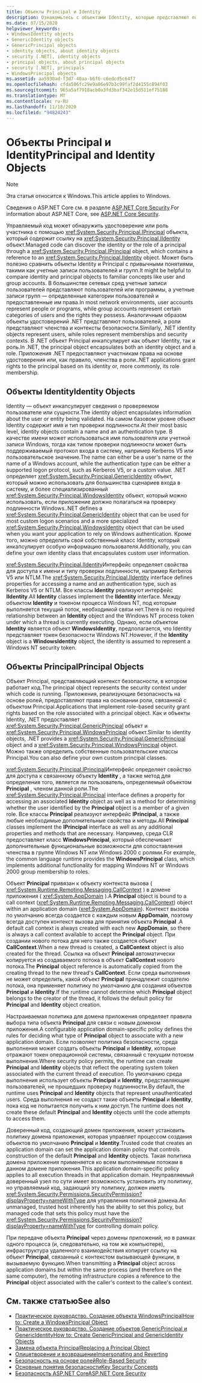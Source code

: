 ```yaml
---
title: Объекты Principal и Identity
description: Ознакомьтесь с объектами Identity, которые представляют пользователей в .NET. Также ознакомьтесь с основными объектами, которые инкапсулируют объект Identity & роли.
ms.date: 07/15/2020
helpviewer_keywords:
- WindowsIdentity objects
- GenericIdentity objects
- GenericPrincipal objects
- identity objects, about identity objects
- security [.NET], identity objects
- principal objects, about principal objects
- security [.NET], principals
- WindowsPrincipal objects
ms.assetid: aa5930ad-f3d7-40aa-b6f6-c6edcd5c64f7
ms.openlocfilehash: cfda506fc29e9a86e97b3c99faf2d4155c894f03
ms.sourcegitcommit: 965a5af7918acb0a3fd3baf342e15d511ef75188
ms.translationtype: MT
ms.contentlocale: ru-RU
ms.lasthandoff: 11/18/2020
ms.locfileid: "94824243"
---
```

# <a name="principal-and-identity-objects"></a><span data-ttu-id="56b2b-104">Объекты Principal и Identity</span><span class="sxs-lookup"><span data-stu-id="56b2b-104">Principal and Identity Objects</span></span>

> [!NOTE]
> <span data-ttu-id="56b2b-105">Эта статья относится к Windows.</span><span class="sxs-lookup"><span data-stu-id="56b2b-105">This article applies to Windows.</span></span>
>
> <span data-ttu-id="56b2b-106">Сведения о ASP.NET Core см. в разделе [ASP.NET Core Security](/aspnet/core/security/).</span><span class="sxs-lookup"><span data-stu-id="56b2b-106">For information about ASP.NET Core, see [ASP.NET Core Security](/aspnet/core/security/).</span></span>

<span data-ttu-id="56b2b-107">Управляемый код может обнаружить удостоверение или роль участника с помощью <xref:System.Security.Principal.IPrincipal> объекта, который содержит ссылку на <xref:System.Security.Principal.IIdentity> объект.</span><span class="sxs-lookup"><span data-stu-id="56b2b-107">Managed code can discover the identity or the role of a principal through a <xref:System.Security.Principal.IPrincipal> object, which contains a reference to an <xref:System.Security.Principal.IIdentity> object.</span></span> <span data-ttu-id="56b2b-108">Может быть полезно сравнить объекты Identity и Principal с привычными понятиями, такими как учетные записи пользователей и групп.</span><span class="sxs-lookup"><span data-stu-id="56b2b-108">It might be helpful to compare identity and principal objects to familiar concepts like user and group accounts.</span></span> <span data-ttu-id="56b2b-109">В большинстве сетевых сред учетные записи пользователей представляют пользователей или программы, а учетные записи групп — определенные категории пользователей и предоставленные им права.</span><span class="sxs-lookup"><span data-stu-id="56b2b-109">In most network environments, user accounts represent people or programs, while group accounts represent certain categories of users and the rights they possess.</span></span> <span data-ttu-id="56b2b-110">Аналогичным образом объекты удостоверений .NET представляют пользователей, а роли представляют членства и контексты безопасности.</span><span class="sxs-lookup"><span data-stu-id="56b2b-110">Similarly, .NET identity objects represent users, while roles represent memberships and security contexts.</span></span> <span data-ttu-id="56b2b-111">В .NET объект Principal инкапсулирует как объект Identity, так и роль.</span><span class="sxs-lookup"><span data-stu-id="56b2b-111">In .NET, the principal object encapsulates both an identity object and a role.</span></span> <span data-ttu-id="56b2b-112">Приложения .NET предоставляют участникам права на основе удостоверения или, как правило, членства в роли.</span><span class="sxs-lookup"><span data-stu-id="56b2b-112">.NET applications grant rights to the principal based on its identity or, more commonly, its role membership.</span></span>  
  
## <a name="identity-objects"></a><span data-ttu-id="56b2b-113">Объекты Identity</span><span class="sxs-lookup"><span data-stu-id="56b2b-113">Identity Objects</span></span>

<span data-ttu-id="56b2b-114">Identity — объект инкапсулирует сведения о проверяемом пользователе или сущности.</span><span class="sxs-lookup"><span data-stu-id="56b2b-114">The identity object encapsulates information about the user or entity being validated.</span></span> <span data-ttu-id="56b2b-115">На самом базовом уровне объект Identity содержит имя и тип проверки подлинности.</span><span class="sxs-lookup"><span data-stu-id="56b2b-115">At their most basic level, identity objects contain a name and an authentication type.</span></span> <span data-ttu-id="56b2b-116">В качестве имени может использоваться имя пользователя или учетной записи Windows, тогда как типом проверки подлинности может быть поддерживаемый протокол входа в систему, например Kerberos V5 или пользовательское значение.</span><span class="sxs-lookup"><span data-stu-id="56b2b-116">The name can either be a user's name or the name of a Windows account, while the authentication type can be either a supported logon protocol, such as Kerberos V5, or a custom value.</span></span> <span data-ttu-id="56b2b-117">.NET определяет <xref:System.Security.Principal.GenericIdentity> объект, который можно использовать для большинства сценариев входа в систему, и более специализированный <xref:System.Security.Principal.WindowsIdentity> объект, который можно использовать, если приложение должно полагаться на проверку подлинности Windows.</span><span class="sxs-lookup"><span data-stu-id="56b2b-117">.NET defines a <xref:System.Security.Principal.GenericIdentity> object that can be used for most custom logon scenarios and a more specialized <xref:System.Security.Principal.WindowsIdentity> object that can be used when you want your application to rely on Windows authentication.</span></span> <span data-ttu-id="56b2b-118">Кроме того, можно определить свой собственный класс Identity, который инкапсулирует особую информацию пользователя.</span><span class="sxs-lookup"><span data-stu-id="56b2b-118">Additionally, you can define your own identity class that encapsulates custom user information.</span></span>  
  
<span data-ttu-id="56b2b-119"><xref:System.Security.Principal.IIdentity>Интерфейс определяет свойства для доступа к имени и типу проверки подлинности, например Kerberos V5 или NTLM.</span><span class="sxs-lookup"><span data-stu-id="56b2b-119">The <xref:System.Security.Principal.IIdentity> interface defines properties for accessing a name and an authentication type, such as Kerberos V5 or NTLM.</span></span> <span data-ttu-id="56b2b-120">Все классы **Identity** реализуют интерфейс **IIdentity**.</span><span class="sxs-lookup"><span data-stu-id="56b2b-120">All **Identity** classes implement the **IIdentity** interface.</span></span> <span data-ttu-id="56b2b-121">Между объектом **Identity** и токеном процесса Windows NT, под которым выполняется текущий поток, необходимой связи нет.</span><span class="sxs-lookup"><span data-stu-id="56b2b-121">There is no required relationship between an **Identity** object and the Windows NT process token under which a thread is currently executing.</span></span> <span data-ttu-id="56b2b-122">Однако, если объектом **Identity** является объект **WindowsIdentity**, предполагается, что Identity представляет токен безопасности Windows NT.</span><span class="sxs-lookup"><span data-stu-id="56b2b-122">However, if the **Identity** object is a **WindowsIdentity** object, the identity is assumed to represent a Windows NT security token.</span></span>  
  
## <a name="principal-objects"></a><span data-ttu-id="56b2b-123">Объекты Principal</span><span class="sxs-lookup"><span data-stu-id="56b2b-123">Principal Objects</span></span>

<span data-ttu-id="56b2b-124">Объект Principal, представляющий контекст безопасности, в котором работает код.</span><span class="sxs-lookup"><span data-stu-id="56b2b-124">The principal object represents the security context under which code is running.</span></span> <span data-ttu-id="56b2b-125">Приложения, реализующие безопасность на основе ролей, предоставляют права на основании роли, связанной с объектом Principal.</span><span class="sxs-lookup"><span data-stu-id="56b2b-125">Applications that implement role-based security grant rights based on the role associated with a principal object.</span></span> <span data-ttu-id="56b2b-126">Как и объекты Identity, .NET предоставляет <xref:System.Security.Principal.GenericPrincipal> объект и <xref:System.Security.Principal.WindowsPrincipal> объект.</span><span class="sxs-lookup"><span data-stu-id="56b2b-126">Similar to identity objects, .NET provides a <xref:System.Security.Principal.GenericPrincipal> object and a <xref:System.Security.Principal.WindowsPrincipal> object.</span></span> <span data-ttu-id="56b2b-127">Можно также определить собственные пользовательские классы Principal.</span><span class="sxs-lookup"><span data-stu-id="56b2b-127">You can also define your own custom principal classes.</span></span>  
  
<span data-ttu-id="56b2b-128"><xref:System.Security.Principal.IPrincipal>Интерфейс определяет свойство для доступа к связанному объекту **Identity** , а также метод для определения того, является ли пользователь, определяемый объектом **Principal** , членом данной роли.</span><span class="sxs-lookup"><span data-stu-id="56b2b-128">The <xref:System.Security.Principal.IPrincipal> interface defines a property for accessing an associated **Identity** object as well as a method for determining whether the user identified by the **Principal** object is a member of a given role.</span></span> <span data-ttu-id="56b2b-129">Все классы **Principal** реализуют интерфейс **IPrincipal**, а также любые необходимые дополнительные свойства и методы.</span><span class="sxs-lookup"><span data-stu-id="56b2b-129">All **Principal** classes implement the **IPrincipal** interface as well as any additional properties and methods that are necessary.</span></span> <span data-ttu-id="56b2b-130">Например, среда CLR предоставляет класс **WindowsPrincipal**, который обеспечивает дополнительные функциональные возможности для сопоставления членства в группе Windows NT или Windows 2000 с ролями.</span><span class="sxs-lookup"><span data-stu-id="56b2b-130">For example, the common language runtime provides the **WindowsPrincipal** class, which implements additional functionality for mapping Windows NT or Windows 2000 group membership to roles.</span></span>  
  
<span data-ttu-id="56b2b-131">Объект **Principal** привязан к объекту контекста вызова ( <xref:System.Runtime.Remoting.Messaging.CallContext> ) в домене приложения ( <xref:System.AppDomain> ).</span><span class="sxs-lookup"><span data-stu-id="56b2b-131">A **Principal** object is bound to a call context (<xref:System.Runtime.Remoting.Messaging.CallContext>) object within an application domain (<xref:System.AppDomain>).</span></span> <span data-ttu-id="56b2b-132">Контекст вызова по умолчанию всегда создается с каждым новым **AppDomain**, поэтому всегда доступен контекст вызова для принятия объекта **Principal** .</span><span class="sxs-lookup"><span data-stu-id="56b2b-132">A default call context is always created with each new **AppDomain**, so there is always a call context available to accept the **Principal** object.</span></span> <span data-ttu-id="56b2b-133">При создании нового потока для него также создается объект **CallContext**.</span><span class="sxs-lookup"><span data-stu-id="56b2b-133">When a new thread is created, a **CallContext** object is also created for the thread.</span></span> <span data-ttu-id="56b2b-134">Ссылка на объект **Principal** автоматически копируется из создаваемого потока в объект **CallContext** нового потока.</span><span class="sxs-lookup"><span data-stu-id="56b2b-134">The **Principal** object reference is automatically copied from the creating thread to the new thread's **CallContext**.</span></span> <span data-ttu-id="56b2b-135">Если среда выполнения не может определить, какой объект **Principal** принадлежит создателю потока, она применяет политику по умолчанию для создания объектов **Principal** и **Identity**.</span><span class="sxs-lookup"><span data-stu-id="56b2b-135">If the runtime cannot determine which **Principal** object belongs to the creator of the thread, it follows the default policy for **Principal** and **Identity** object creation.</span></span>  
  
<span data-ttu-id="56b2b-136">Настраиваемая политика для домена приложения определяет правила выбора типа объекта **Principal** для связи с новым доменом приложения.</span><span class="sxs-lookup"><span data-stu-id="56b2b-136">A configurable application domain-specific policy defines the rules for deciding what type of **Principal** object to associate with a new application domain.</span></span> <span data-ttu-id="56b2b-137">Если позволяет политика безопасности, среда выполнения может создать объекты **Principal** и **Identity**, которые отражают токен операционной системы, связанный с текущим потоком выполнения.</span><span class="sxs-lookup"><span data-stu-id="56b2b-137">Where security policy permits, the runtime can create **Principal** and **Identity** objects that reflect the operating system token associated with the current thread of execution.</span></span> <span data-ttu-id="56b2b-138">По умолчанию среда выполнения использует объекты **Principal** и **Identity**, представляющие пользователей, не прошедших проверку подлинности.</span><span class="sxs-lookup"><span data-stu-id="56b2b-138">By default, the runtime uses **Principal** and **Identity** objects that represent unauthenticated users.</span></span> <span data-ttu-id="56b2b-139">Среда выполнения не создаст такие объекты **Principal** и **Identity**, пока код не попытается получить к ним доступ.</span><span class="sxs-lookup"><span data-stu-id="56b2b-139">The runtime does not create these default **Principal** and **Identity** objects until the code attempts to access them.</span></span>  
  
<span data-ttu-id="56b2b-140">Доверенный код, создающий домен приложения, может установить политику домена приложения, которая управляет процессом создания объектов по умолчанию **Principal** и **Identity**.</span><span class="sxs-lookup"><span data-stu-id="56b2b-140">Trusted code that creates an application domain can set the application domain policy that controls construction of the default **Principal** and **Identity** objects.</span></span> <span data-ttu-id="56b2b-141">Такая политика домена приложения применяется ко всем выполняемым потокам в данном домене приложения.</span><span class="sxs-lookup"><span data-stu-id="56b2b-141">This application domain-specific policy applies to all execution threads in that application domain.</span></span> <span data-ttu-id="56b2b-142">Неуправляемый доверенный узел по сути имеет возможность установить эту политику, но управляемый код, задающий эту политику, должен иметь <xref:System.Security.Permissions.SecurityPermission?displayProperty=nameWithType> для управления политикой домена.</span><span class="sxs-lookup"><span data-stu-id="56b2b-142">An unmanaged, trusted host inherently has the ability to set this policy, but managed code that sets this policy must have the <xref:System.Security.Permissions.SecurityPermission?displayProperty=nameWithType> for controlling domain policy.</span></span>  
  
<span data-ttu-id="56b2b-143">При передаче объекта **Principal** через домены приложений, но в рамках одного процесса (и, следовательно, на том же компьютере), инфраструктура удаленного взаимодействия копирует ссылку на объект **Principal**, связанный с контекстом вызывающей функции, в вызываемую функцию.</span><span class="sxs-lookup"><span data-stu-id="56b2b-143">When transmitting a **Principal** object across application domains but within the same process (and therefore on the same computer), the remoting infrastructure copies a reference to the **Principal** object associated with the caller's context to the callee's context.</span></span>  
  
## <a name="see-also"></a><span data-ttu-id="56b2b-144">См. также статью</span><span class="sxs-lookup"><span data-stu-id="56b2b-144">See also</span></span>

- [<span data-ttu-id="56b2b-145">Практическое руководство. Создание объекта WindowsPrincipal</span><span class="sxs-lookup"><span data-stu-id="56b2b-145">How to: Create a WindowsPrincipal Object</span></span>](how-to-create-a-windowsprincipal-object.md)
- [<span data-ttu-id="56b2b-146">Практическое руководство. Создание объектов GenericPrincipal и GenericIdentity</span><span class="sxs-lookup"><span data-stu-id="56b2b-146">How to: Create GenericPrincipal and GenericIdentity Objects</span></span>](how-to-create-genericprincipal-and-genericidentity-objects.md)
- [<span data-ttu-id="56b2b-147">Замена объекта Principal</span><span class="sxs-lookup"><span data-stu-id="56b2b-147">Replacing a Principal Object</span></span>](replacing-a-principal-object.md)
- [<span data-ttu-id="56b2b-148">Олицетворение и возвращение</span><span class="sxs-lookup"><span data-stu-id="56b2b-148">Impersonating and Reverting</span></span>](impersonating-and-reverting.md)
- [<span data-ttu-id="56b2b-149">Безопасность на основе ролей</span><span class="sxs-lookup"><span data-stu-id="56b2b-149">Role-Based Security</span></span>](role-based-security.md)
- [<span data-ttu-id="56b2b-150">Основные понятия безопасности</span><span class="sxs-lookup"><span data-stu-id="56b2b-150">Key Security Concepts</span></span>](key-security-concepts.md)
- [<span data-ttu-id="56b2b-151">Безопасность ASP.NET Core</span><span class="sxs-lookup"><span data-stu-id="56b2b-151">ASP.NET Core Security</span></span>](/aspnet/core/security/)
